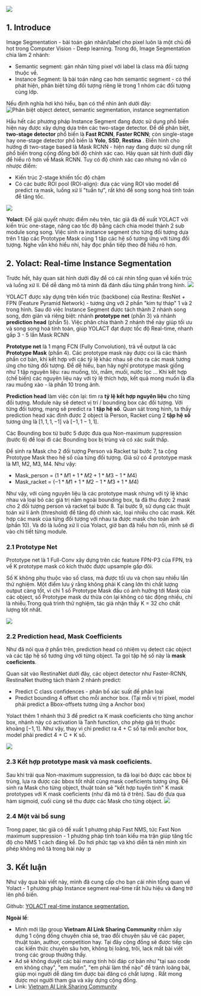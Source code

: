 ![](https://images.viblo.asia/a696484c-ca95-4101-84e5-0fc7c6b6fd42.png)

## 1. Introduce
Image Segmentation - bài toán gán nhãn/label cho pixel luôn là một chủ đề hot trong Computer Vision - Deep learning. Trong đó, Image Segmentation chia làm 2 nhánh:
+ Semantic segment:  gán nhãn từng pixel với label là class mà đối tượng thuộc về.
+ Instance Segment: là bài toán nâng cao hơn semantic segment - có thể phát hiện, phân biệt từng đối tượng riêng lẻ trong 1 nhóm các đối tượng cùng lớp.

Nếu định nghĩa hơi khó hiểu, bạn có thể nhìn ảnh dưới đây:
![Phân biệt object detect, semantic segmentation, instance segmentation](https://images.viblo.asia/7a4bf9cd-e7dd-4492-8269-786e27178adb.png)

Hầu hết các phương pháp Instance Segment đang được sử dụng phổ biến hiện nay được xây dựng dựa trên các two-stage detector. Để dễ phân biệt, **two-stage detector** phổ biến là **Fast RCNN**, **Faster RCNN**; còn single-stage hay one-stage detector phổ biến là **Yolo**, **SSD**, **Restina** . Điển hình cho hướng đi two-stage based là Mask RCNN -  hiện nay đang được sử dụng rất phổ biến trong cộng đồng bởi độ chính xác cao. Hãy quan sát hình dưới đây để hiểu rõ hơn về Mask RCNN. Tuy có độ chính xác cao nhưng nó vẫn có nhược điểm:
+ Kiến trúc 2-stage khiến tốc độ chậm
+ Có các bước ROI pool (ROI-align):  đưa các vùng ROI vào model để predict ra mask, luồng xử lí "tuần tự", rất khó để song song hoá tính toán để tăng tốc. 

![](https://images.viblo.asia/3e603f9d-26bd-4c91-987f-007a1ebb0328.png)

**Yolact**: Để giải quyết nhược điểm nêu trên, tác giả đã đề xuất YOLACT với kiến trúc one-stage, nâng cao tốc độ bằng cách chia model thành 2 sub module song song. Việc sinh ra instance segment cho từng đối tượng dựa trên 1 tập các Prototype Mask cùng 1 tập các hệ số tương ứng với từng đối tượng. Nghe vẫn khó hiểu nhỉ, hãy đọc phần tiếp theo để hiểu rõ hơn.

## 2. Yolact: Real-time Instance Segmentation
Trước hết, hãy quan sát hình dưới đây để có cái nhìn tổng quan về kiến trúc và luồng xử lí. Để dễ dàng mô tả mình đã đánh dấu từng phần trong hình.
![](https://images.viblo.asia/a696484c-ca95-4101-84e5-0fc7c6b6fd42.png)


YOLACT được xây dựng trên kiến trúc (backbone) của Restina: ResNet + FPN (Feature Pyramid Network) - tương ứng với 2 phần "kim tự tháp" 1 và 2 trong hình. Sau đó việc Instance Segment được tách thành 2 nhánh song song, đơn giản và riêng biệt: nhánh **prototype net**  (phần 3) và nhánh **prediction head** (phần 5). Việc phân chia thành 2 nhánh thế này giúp tối ưu và song song hoá tính toán, giúp YOLACT đạt được tốc độ Real-time, nhanh gấp 3 - 5 lần Mask RCNN

**Prototype net** là 1 mạng FCN (Fully Convolution), trả về output là các **Prototype Mask** (phần 4). Các prototype mask này được coi là các thành phần cơ bản, khi kết hợp với các tỷ lệ khác nhau sẽ cho ra các mask tương ứng cho từng đối tượng. Để dễ hiểu, bạn hãy nghĩ prototype mask giống như 1 tập nguyên liệu: rau muống, tỏi, mắm, muối, nước lọc ... Khi kết hợp (chế biến) các nguyên liệu này với tỷ lệ thích hợp, kết quả mong muốn là đĩa rau muống xào - là phần 10 trong ảnh.

**Prediction head** làm việc còn lại: tìm ra **tỷ lệ kết hợp nguyên liệu** cho từng đối tượng. Module này sẽ detect vị trí / bounding box các đối tượng. Với từng đối tượng, mạng sẽ predict ra 1 **tập hệ số**. Quan sát trong hình, ta thấy prediction head xác định được 2 object là Person, Racket cùng 2 **tập hệ số** tương ứng là  $[1,1,1, -1 ]$ và $[-1,1-1,1]$.

Các Bounding box từ bước 5 được đưa qua Non-maximum suppression (bước 6) để loại đi các Bounding box bị trùng và có xác suất thấp. 

Để sinh ra Mask cho 2 đối tượng Person và Racket tại bước 7, ta cộng Prototype Mask theo hệ số của từng đối tượng. Giả sử có 4 prototype mask là M1, M2, M3, M4. Như vậy:
+ Mask_person = $(1*M1 + 1*M2 + 1*M3 - 1*M4)$
+ Mask_racket = $(-1*M1 + 1*M2  - 1*M3 + 1*M4)$

Như vậy, với cùng nguyên liệu là các prototype mask nhưng với tỷ lệ khác nhau và loại bỏ các giá trị nằm ngoài bounding box, ta đã thu được 2 mask cho 2 đối tượng person và racket tại bước 8. Tại bước 9, sử dụng các thuật toán xử lí ảnh (threshold) để tăng độ chính xác, loại nhiễu cho các mask. Kết hợp các mask của từng đối tượng với nhau ta được mask cho toàn ảnh (phần 10). Và đó là luồng xử lí của Yolact, giờ bạn đã hiểu hơn rồi, mình sẽ đi vào chi tiết từng module.

### 2.1 Prototype Net
Prototype net là 1 Full-Conv xây dựng trên các feature FPN-P3 của FPN, trả về K prototype mask có kích thước được upsample gấp đôi. 

Số K không phụ thuộc vào số class, mà được tối ưu và chọn sau nhiều lần thử nghiệm. Một điểm lưu ý rằng không phải K càng lớn thì chất lượng output càng tốt, vì chỉ 1 số Prototype Mask đầu có ảnh hưởng tới Mask của các object, số Prototype mask dư thừa còn lại không có tác động nhiều, chỉ là nhiễu.Trong quá trình thử nghiệm, tác giả nhận thấy K = 32 cho chất lượng tốt nhất. 

![](https://images.viblo.asia/8596d380-e451-4e30-b1ef-2c70d97519e9.png)

### 2.2 Prediction head, Mask Coefficients

Như đã nói qua ở phần trên, prediction head có nhiệm vụ detect các object và các tập hệ số tương ứng với từng object. Ta gọi tập hệ số này là **mask coeficients**.

Quan sát vào RestinaNet dưới đây, các object detector như Faster-RCNN, RestinaNet thường tách thành 2 nhánh predict:
+ Predict C class confidences - phân bố xác suất để phân loại
+ Predict bounding 4 offset cho mỗi anchor box. (Tại mỗi vị trí pixel, model phải predict a Bbox-offsets tương ứng a Anchor box)

Yolact thêm 1 nhánh thứ 3 để predict ra K mask coeficients cho từng anchor box, nhánh này có activation là Tanh function, cho phép giá trị thuộc khoảng $[-1, 1]$. Như vậy, thay vì chỉ predict ra 4 + C số tại mỗi anchor box, model phải predict 4 + C + K số.

![](https://images.viblo.asia/35be4a3d-2b1a-488d-8202-adf91b7ad85f.png)

### 2.3 Kết hợp prototype mask và mask coeficients.
Sau khi trải qua Non-maximum suppression, ta đã loại bỏ được các bbox bị trùng, lựa ra được các bbox tốt nhất cùng mask coeficients tương ứng. Để sinh ra Mask cho từng object, thuật toán sẽ "kết hợp tuyến tính" K mask prototypes với K mask coeficients (như đã mô tả ở trên). Sau đó đưa qua hàm sigmoid, cuối cùng sẽ thu được các Mask cho từng object.
![](https://images.viblo.asia/d536de77-fd16-47eb-a65c-ef4b0ce619f9.png)

### 2.4 Một vài bổ sung 
Trong paper, tác giả có đề xuất 1 phương pháp Fast NMS, tức Fast Non maximum suppression - 1 phương pháp tính toán kiểu ma trận giúp tăng tốc độ cho NMS 1 cách đáng kể. Do hơi phức tạp và khó diễn tả nên mình xin phép không mô tả trong bài này :p 

## 3. Kết luận
Như vậy qua bài viết này, mình đã cung cấp cho bạn cái nhìn tổng quan về Yolact - 1 phương pháp Instance segment real-time rất hữu hiệu và đang trở lên phổ biến. 

Github: [YOLACT real-time instance segmentation. ](https://github.com/dbolya/yolact)

**Ngoài lề**: 
+ Mình mới lập group **Vietnam AI Link Sharing Community** nhằm xây dựng 1 cộng đồng chuyên chia sẻ, trao đổi chuyên sâu về các paper, thuật toán, author, competition hay. Tại đây cộng đồng sẽ được tiếp cận các kiến thức chuyên sâu hơn, không bị loãng, trôi, lack mất bài viết trong các group thường thấy. 
+ Ad sẽ không duyệt các bài mang tính hỏi đáp cơ bản như "tại sao code em không chạy", "em muốn", "em phải làm thế nào" để tránh loãng bài, giúp mọi người dễ dàng tìm được bài đăng có chất lượng .  Rất mong được mọi người tham gia và xây dựng cộng đồng. 
+ Link: [Vietnam AI Link Sharing Community](https://www.facebook.com/groups/236529484420781/)